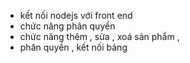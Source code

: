- kết nối nodejs với front end
- chức năng phân quyền 
- chức năng thêm , sửa , xoá  sản phẩm ,
 - phân quyền , kết nối bảng 